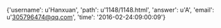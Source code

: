 {'username': u'Hanxuan', 'path': u'1148/1148.html', 'answer': u'A', 'email': u'305796474@qq.com', 'time': '2016-02-24:09:00:09'}